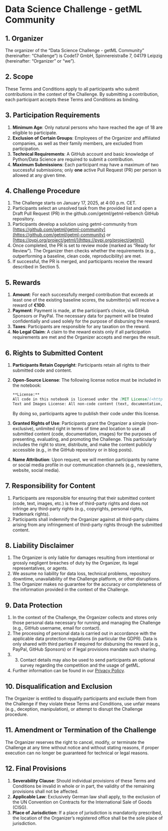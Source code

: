 # Data Science Challenge - getML Community

## 1. **Organizer**

The organizer of the “Data Science Challenge - getML Community” (hereinafter: “Challenge”) is Code17 GmbH, Spinnereistraße 7, 04179 Leipzig (hereinafter: “Organizer” or “we”).

## 2. **Scope**

These Terms and Conditions apply to all participants who submit contributions in the context of the Challenge. By submitting a contribution, each participant accepts these Terms and Conditions as binding.

## 3. **Participation Requirements**

1. **Minimum Age**: Only natural persons who have reached the age of 18 are eligible to participate.
2. **Exclusion of Certain Groups**: Employees of the Organizer and affiliated companies, as well as their family members, are excluded from participation.
3. **Technical Requirements**: A GitHub account and basic knowledge of Python/Data Science are required to submit a contribution.
4. **Maximum Submissions**: Each participant may have a maximum of two successful submissions; only **one** active Pull Request (PR) per person is allowed at any given time.

## 4. **Challenge Procedure**

1. The Challenge starts on January 17, 2025, at 4:00 p.m. CET.
2. Participants select an unsolved task from the provided list and open a Draft Pull Request (PR) in the github.com/getml/getml-relbench GitHub repository.
3. Participants develop a solution using getml-community from [https://github.com/getml/getml-community](https://github.com/getml/getml-community) or [https://pypi.org/project/getml/](https://pypi.org/project/getml/)
4. Once completed, the PR is set to review mode (marked as “Ready for Review”). The Organizer then checks whether the requirements (e.g., outperforming a baseline, clean code, reproducibility) are met.
5. If successful, the PR is merged, and participants receive the reward described in Section 5.

## 5. **Rewards**

1. **Amount**: For each successfully merged contribution that exceeds at least one of the existing baseline scores, the submitter(s) will receive a reward of **€100**.
2. **Payment**: Payment is made, at the participant’s choice, via GitHub Sponsors or PayPal. The necessary data for payment will be treated confidentially and used solely for the purpose of disbursing the reward. 
3. **Taxes**: Participants are responsible for any taxation on the reward.
4. **No Legal Claim**: A claim to the reward exists only if all participation requirements are met and the Organizer accepts and merges the result.

## 6. **Rights to Submitted Content**

1. **Participants Retain Copyright**: Participants retain all rights to their submitted code and content.
2. **Open-Source License**: The following license notice must be included in the notebook:
    
    ```markdown
    **License:**
    All code in this notebook is licensed under the [MIT License](<https://mit-license.org/>).
    Text and Images License: All non-code content (text, documentation, and images) is licensed under [CC BY 4.0](<https://creativecommons.org/licenses/by/4.0/>).
    
    ```
    
    By doing so, participants agree to publish their code under this license.
    
3. **Granted Rights of Use**: Participants grant the Organizer a simple (non-exclusive), unlimited right in terms of time and location to use all submitted content (code, documentation, images) for the purposes of presenting, evaluating, and promoting the Challenge. This particularly includes the right to store, distribute, and make the content publicly accessible (e.g., in the GitHub repository or in blog posts).
4. **Name Attribution**: Upon request, we will mention participants by name or social media profile in our communication channels (e.g., newsletters, website, social media).

## 7. **Responsibility for Content**

1. Participants are responsible for ensuring that their submitted content (code, text, images, etc.) is free of third-party rights and does not infringe any third-party rights (e.g., copyrights, personal rights, trademark rights).
2. Participants shall indemnify the Organizer against all third-party claims arising from any infringement of third-party rights through the submitted content.

## 8. **Liability Disclaimer**

1. The Organizer is only liable for damages resulting from intentional or grossly negligent breaches of duty by the Organizer, its legal representatives, or agents.
2. We assume no liability for data loss, technical problems, repository downtime, unavailability of the Challenge platform, or other disruptions.
3. The Organizer makes no guarantee for the accuracy or completeness of the information provided in the context of the Challenge.

## 9. **Data Protection**

1. In the context of the Challenge, the Organizer collects and stores only those personal data necessary for running and managing the Challenge (e.g., GitHub username, email for contact).
2. The processing of personal data is carried out in accordance with the applicable data protection regulations (in particular the GDPR). Data is only shared with third parties if required for disbursing the reward (e.g., PayPal, GitHub Sponsors) or if legal provisions mandate such sharing.
3. 3. Contact details may also be used to send participants an optional survey regarding the competition and the usage of getML.
4. Further information can be found in our [Privacy Policy](https://getml.com/privacy).

## 10. **Disqualification and Exclusion**

The Organizer is entitled to disqualify participants and exclude them from the Challenge if they violate these Terms and Conditions, use unfair means (e.g., deception, manipulation), or attempt to disrupt the Challenge procedure.

## 11. **Amendment or Termination of the Challenge**

The Organizer reserves the right to cancel, modify, or terminate the Challenge at any time without notice and without stating reasons, if proper execution can no longer be guaranteed for technical or legal reasons.

## 12. **Final Provisions**

1. **Severability Clause**: Should individual provisions of these Terms and Conditions be invalid in whole or in part, the validity of the remaining provisions shall not be affected.
2. **Applicable Law**: Exclusively German law shall apply, to the exclusion of the UN Convention on Contracts for the International Sale of Goods (CISG).
3. **Place of Jurisdiction**: If a place of jurisdiction is mandatorily prescribed, the location of the Organizer’s registered office shall be the sole place of jurisdiction.